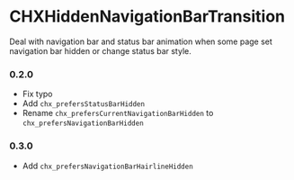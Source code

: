 # CHXHiddenNavigationBarTransition
Deal with navigation bar and status bar animation when some page set navigation bar hidden or change status bar style.



### 0.2.0

-   Fix typo
-   Add `chx_prefersStatusBarHidden`
-   Rename `chx_prefersCurrentNavigationBarHidden` to `chx_prefersNavigationBarHidden`

### 0.3.0

-   Add `chx_prefersNavigationBarHairlineHidden`